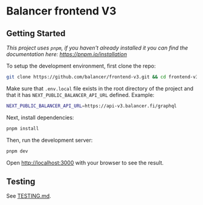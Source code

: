 # Balancer frontend V3

## Getting Started

_This project uses `pnpm`, if you haven't already installed it you can find the documentation here:
https://pnpm.io/installation_

To setup the development environment, first clone the repo:

```bash
git clone https://github.com/balancer/frontend-v3.git && cd frontend-v3
```

Make sure that `.env.local` file exists in the root directory of the project and that it has
`NEXT_PUBLIC_BALANCER_API_URL` defined. Example:

```bash
NEXT_PUBLIC_BALANCER_API_URL=https://api-v3.balancer.fi/graphql
```

Next, install dependencies:

```bash
pnpm install
```

Then, run the development server:

```bash
pnpm dev
```

Open [http://localhost:3000](http://localhost:3000) with your browser to see the result.

## Testing

See [TESTING.md](./test/TESTING.md).
